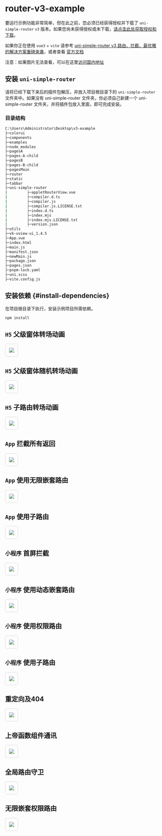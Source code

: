 # router-v3-example

要运行示例功能非常简单，但在此之前，您必须已经获得授权并下载了 `uni-simple-router` `v3` 版本。如果您尚未获得授权或未下载，[请点击此处获取授权和下载](https://www.hhyang.cn/buy-code/view-auth.html)。

如果你正在使用 `vue3`  + `vite` 请参考 [uni-simple-router v3 路由、拦截、最优雅的解决方案重磅来袭](https://www.hhyang.cn/blog/function-preview.html)，或者查看 [官方文档](https://www.hhyang.cn/)

注意：如果图片无法查看，可以在这里[访问国内地址](https://www.hhyang.cn/blog/v3-example.html)

## 安装 `uni-simple-router` 

请将已经下载下来后的插件包解压，并放入项目根目录下的 `uni-simple-router` 文件夹中。如果没有 uni-simple-router 文件夹，你必须自己新建一个 uni-simple-router 文件夹，并将插件包放入里面，即可完成安装。

### 目录结构
```sh
C:\Users\Administrator\Desktop\v3-example
├─colorui
├─components
├─examples
├─node_modules
├─pagesA
├─pages-A-child
├─pagesB
├─pages-B-child
├─pagesMain
├─router
├─static
├─tabbar
├─uni-simple-router
|         ├─appletRouterView.vue
|         ├─compiler.d.ts
|         ├─compiler.js
|         ├─compiler.js.LICENSE.txt
|         ├─index.d.ts
|         ├─index.mjs
|         ├─index.mjs.LICENSE.txt
|         ├─version.json
├─utils
├─vk-uview-ui_1.4.5
├─App.vue
├─index.html
├─main.js
├─manifest.json
├─newMain.js
├─package.json
├─pages.json
├─pnpm-lock.yaml
├─uni.scss
├─vite.config.js
```

## 安装依赖 {#install-dependencies}
在项目根目录下执行，安装示例项目所需依赖。
```sh
npm install
```

## `H5` 父级窗体转场动画 
<img src="https://ask.dcloud.net.cn/uploads/article/20230712/db453a8cf74490cc89a224110c32103d.gif" style="border: 1px solid #cccc;border-radius: 5px;padding: 12px;box-sizing: border-box;">

## `H5` 父级窗体随机转场动画

<img src="https://ask.dcloud.net.cn/uploads/article/20230712/a84832dd27c4c0e5350d2914760e3991.gif" style="border: 1px solid #cccc;border-radius: 5px;padding: 12px;box-sizing: border-box;">


## `H5` 子路由转场动画 

<img src="https://ask.dcloud.net.cn/uploads/article/20230712/2bd6af222c6e393fc7f9bffa266b27ae.gif" style="border: 1px solid #cccc;border-radius: 5px;padding: 12px;box-sizing: border-box;">

## `App` 拦截所有返回 

<img src="https://ask.dcloud.net.cn/uploads/article/20230712/2cdb92ae35915a2f44e27ef5d481cd94.gif" style="border: 1px solid #cccc;border-radius: 5px;padding: 12px;box-sizing: border-box;">

## `App` 使用无限嵌套路由 

<img src="https://ask.dcloud.net.cn/uploads/article/20230712/5c9ebfa9fba5e43763fe50f6077a668d.gif" style="border: 1px solid #cccc;border-radius: 5px;padding: 12px;box-sizing: border-box;">

## `App` 使用子路由 

<img src="https://ask.dcloud.net.cn/uploads/article/20230712/6f08df1106c160a840d572490bd1d2ec.gif" style="border: 1px solid #cccc;border-radius: 5px;padding: 12px;box-sizing: border-box;">

## `小程序` 首屏拦截 

<img src="https://ask.dcloud.net.cn/uploads/article/20230712/990a046fd2eca2f40383d474f595e771.gif" style="border: 1px solid #cccc;border-radius: 5px;padding: 12px;box-sizing: border-box;">

## `小程序` 使用动态嵌套路由 

<img src="https://ask.dcloud.net.cn/uploads/article/20230712/70a5ec752a9f2b9cad6f2adfe9874463.gif" style="border: 1px solid #cccc;border-radius: 5px;padding: 12px;box-sizing: border-box;">

## `小程序` 使用权限路由

<img src="https://ask.dcloud.net.cn/uploads/article/20230712/b9f53b103204a08db6dc77b410541adb.gif" style="border: 1px solid #cccc;border-radius: 5px;padding: 12px;box-sizing: border-box;">

## `小程序` 使用子路由 

<img src="https://ask.dcloud.net.cn/uploads/article/20230712/6a44c886140b6dced6380f6dde2f2868.gif" style="border: 1px solid #cccc;border-radius: 5px;padding: 12px;box-sizing: border-box;">

## 重定向及404

<img src="https://ask.dcloud.net.cn/uploads/article/20230712/3103d68b05550a5362e0766d1f71de74.gif" style="border: 1px solid #cccc;border-radius: 5px;padding: 12px;box-sizing: border-box;">


## 上帝函数组件通讯 

<img src="https://ask.dcloud.net.cn/uploads/article/20230712/489d069e77826ea5160316ad47f0a84f.gif" style="border: 1px solid #cccc;border-radius: 5px;padding: 12px;box-sizing: border-box;">

## 全局路由守卫 

<img src="https://ask.dcloud.net.cn/uploads/article/20230712/2dd5bd4d8e384d54d0e9c7ed4667bce7.gif" style="border: 1px solid #cccc;border-radius: 5px;padding: 12px;box-sizing: border-box;">

## 无限嵌套权限路由 

<img src="https://ask.dcloud.net.cn/uploads/article/20230712/7e65f69ae990c4e871f2a5aa54b4c111.gif" style="border: 1px solid #cccc;border-radius: 5px;padding: 12px;box-sizing: border-box;">